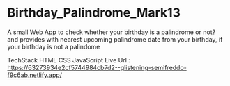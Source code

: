 # Birthday_Palindrome_Mark13

A small Web App to check whether your birthday is a palindrome or not? and provides with nearest upcoming palindrome date from your birthday, if your birthday is not a palindome

TechStack
HTML
CSS
JavaScript
Live Url : https://63273934e2cf5744984cb7d2--glistening-semifreddo-f9c6ab.netlify.app/
